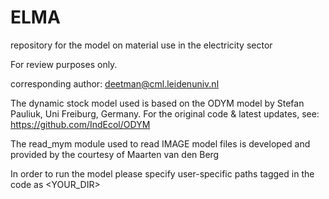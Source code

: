 # ELMA
repository for the model on material use in the electricity sector

For review purposes only.

corresponding author: deetman@cml.leidenuniv.nl

The dynamic stock model used is based on the ODYM model by Stefan Pauliuk, Uni Freiburg, Germany. For the original code & latest updates, see: https://github.com/IndEcol/ODYM

The read_mym module used to read IMAGE model files is developed and provided by the courtesy of Maarten van den Berg

In order to run the model please specify user-specific paths tagged in the code as <YOUR_DIR>
